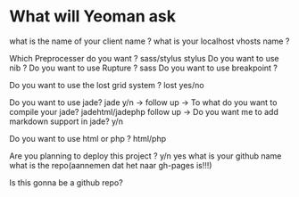 # What will Yeoman ask

what is the name of your client name ?
what is your localhost vhosts name ?

Which Preprocesser do you want ? sass/stylus
	stylus
		Do you want to use nib ?
		Do you want to use Rupture ?
	sass
		Do you want to use breakpoint ?

Do you want to use the lost grid system ? lost yes/no

Do you want to use jade? jade y/n ->
	follow up -> To what do you want to compile your jade? jadehtml/jadephp
	follow up -> Do you want me to add markdown support in jade? y/n

Do you want to use html or php ? html/php

Are you planning to deploy this project ? y/n
yes
	what is your github name
	what is the repo(aannemen dat het naar gh-pages is!!!)

Is this gonna be a github repo?
